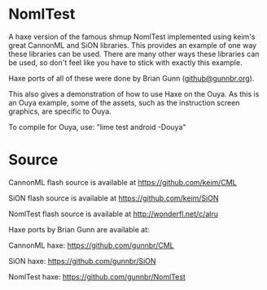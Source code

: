 # NomlTest

A haxe version of the famous shmup NomlTest implemented using keim's great CannonML and SiON libraries.
This provides an example of one way these libraries can be used. There are many other ways these libraries
can be used, so don't feel like you have to stick with exactly this example.

Haxe ports of all of these were done by Brian Gunn (github@gunnbr.org).

This also gives a demonstration of how to use Haxe on the Ouya. As this is an Ouya example, some of the assets,
such as the instruction screen graphics, are specific to Ouya.

To compile for Ouya, use: "lime test android -Douya"

# Source

CannonML flash source is available at https://github.com/keim/CML

SiON flash source is available at https://github.com/keim/SiON

NomlTest flash source is available at http://wonderfl.net/c/alru

Haxe ports by Brian Gunn are available at:

CannonML haxe: https://github.com/gunnbr/CML

SiON haxe: https://github.com/gunnbr/SiON

NomlTest haxe: https://github.com/gunnbr/NomlTest